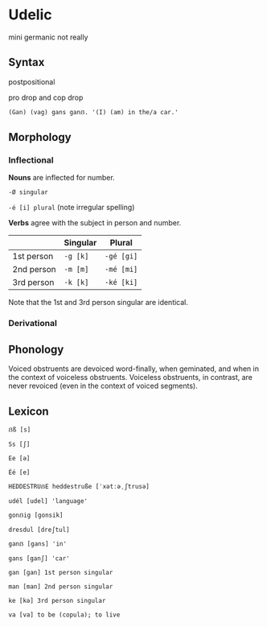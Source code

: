 # Udelic

mini germanic not really

## Syntax

postpositional

pro drop and cop drop

`(Gan) (vag) gans ganẞ. '(I) (am) in the/a car.'`

## Morphology

### Inflectional

**Nouns** are inflected for number.

`-Ø singular`

`-é [i] plural` (note irregular spelling)

**Verbs** agree with the subject in person and number.

| | Singular | Plural |
|-|-|-|
| 1st person | `-g [k]` | `-gé [gi]` |
| 2nd person | `-m [m]` | `-mé [mi]` |
| 3rd person | `-k [k]` | `-ké [ki]` |

Note that the 1st and 3rd person singular are identical.

### Derivational

## Phonology

Voiced obstruents are devoiced word-finally, when geminated, and when in the context of voiceless obstruents. Voiceless obstruents, in contrast, are never revoiced (even in the context of voiced segments).

## Lexicon

`ẞß [s]`

`Ss [ʃ]`

`Ee [ə]`

`Éé [e]`

```
HEDDESTRUẞE heddestruße [ˈxətːəˌʃtrusə]
```

`udél [udel] 'language'`

`gonẞig [gonsik]`

`dresdul [dreʃtul]`

`ganẞ [gans] 'in'`

`gans [ganʃ] 'car'`

`gan [gan] 1st person singular`

`man [man] 2nd person singular`

`ke [kə] 3rd person singular`

`va [va] to be (copula); to live`
